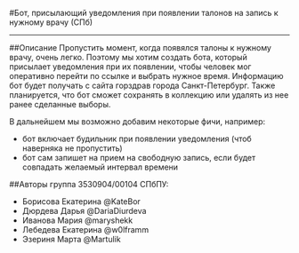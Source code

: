 #Бот, присылающий уведомления при появлении талонов на запись к нужному врачу (СПб)
____


##Описание
Пропустить момент, когда появялся талоны к нужному врачу, очень легко. Поэтому мы хотим создать бота, который присылает уведомления при их появлении, чтобы человек мог оперативно перейти по ссылке и выбрать нужное время. Информацию бот будет получать с сайта горздрав города Санкт-Петербург. Также планируется, что бот сможет сохранять в коллекцию или удалять из нее ранее сделанные выборы.


В дальнейшем мы возможно добавим некоторые фичи, например:
* бот включает будильник при появлении уведомления (чтоб наверняка не пропустить)
* бот сам запишет на прием на свободную запись, если будет совпадать желаемый интервал времени

##Авторы
группа 3530904/00104 СПбПУ:
* Борисова Екатерина @KateBor
* Дюрдева Дарья @DariaDiurdeva
* Иванова Мария @maryshekk
* Лебедева Екатерина @w0lframm
* Эзериня Марта @Martulik

